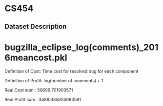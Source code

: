 # CS454

## Dataset Description

# bugzilla_eclipse_log(comments)_2016meancost.pkl

Definition of Cost: Time cost for resolved bug for each component

Definition of Profit: log(number of comments) + 1

Real Cost sum : 50699.701903571

Real Profit sum : 3489.635924693581

